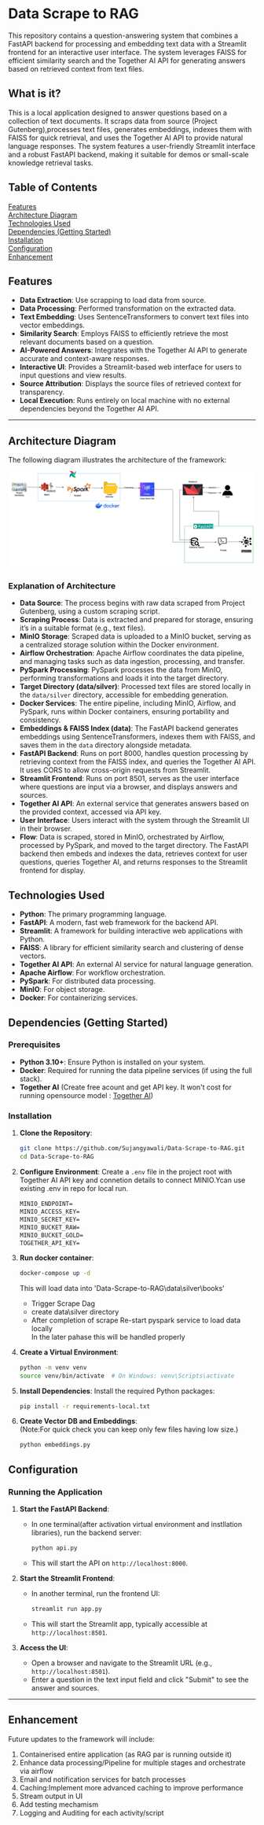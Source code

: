 # Data Scrape to RAG
This repository contains a question-answering system that combines a FastAPI backend for processing and embedding text data with a Streamlit frontend for an interactive user interface. The system leverages FAISS for efficient similarity search and the Together AI API for generating answers based on retrieved context from text files.
## What is it?

This is a local application designed to answer questions based on a collection of text documents. It scraps data from source (Project Gutenberg),processes text files, generates embeddings, indexes them with FAISS for quick retrieval, and uses the Together AI API to provide natural language responses. The system features a user-friendly Streamlit interface and a robust FastAPI backend, making it suitable for demos or small-scale knowledge retrieval tasks.

## Table of Contents
[Features](#features)\
[Architecture Diagram](#architecture-diagram)\
[Technologies Used](#technologies-used)\
[Dependencies (Getting Started)](#dependencies-getting-started)\
[Installation](#installation)\
[Configuration](#configuration)\
[Enhancement](#enhancement)

## Features
- **Data Extraction**: Use scrapping to load data from source.
- **Data Processing**: Performed transformation on the extracted data.
- **Text Embedding**: Uses SentenceTransformers to convert text files into vector embeddings.
- **Similarity Search**: Employs FAISS to efficiently retrieve the most relevant documents based on a question.
- **AI-Powered Answers**: Integrates with the Together AI API to generate accurate and context-aware responses.
- **Interactive UI**: Provides a Streamlit-based web interface for users to input questions and view results.
- **Source Attribution**: Displays the source files of retrieved context for transparency.
- **Local Execution**: Runs entirely on local machine with no external dependencies beyond the Together AI API.

---

## Architecture Diagram
The following diagram illustrates the architecture of the framework:

![Architecture Diagram](ArchDiagram.png)

### Explanation of Architecture
- **Data Source**: The process begins with raw data scraped from Project Gutenberg, using a custom scraping script.
- **Scraping Process**: Data is extracted and prepared for storage, ensuring it’s in a suitable format (e.g., text files).
- **MinIO Storage**: Scraped data is uploaded to a MinIO bucket, serving as a centralized storage solution within the Docker environment.
- **Airflow Orchestration**: Apache Airflow coordinates the data pipeline, and managing tasks such as data ingestion, processing, and transfer.
- **PySpark Processing**: PySpark processes the data from MinIO, performing transformations and loads it into the target directory.
- **Target Directory (data/silver)**: Processed text files are stored locally in the `data/silver` directory, accessible for embedding generation.
- **Docker Services**: The entire pipeline, including MinIO, Airflow, and PySpark, runs within Docker containers, ensuring portability and consistency.
- **Embeddings & FAISS Index (data)**: The FastAPI backend generates embeddings using SentenceTransformers, indexes them with FAISS, and saves them in the `data` directory alongside metadata.
- **FastAPI Backend**: Runs on port 8000, handles question processing by retrieving context from the FAISS index, and queries the Together AI API. It uses CORS to allow cross-origin requests from Streamlit.
- **Streamlit Frontend**: Runs on port 8501, serves as the user interface where questions are input via a browser, and displays answers and sources.
- **Together AI API**: An external service that generates answers based on the provided context, accessed via API key.
- **User Interface**: Users interact with the system through the Streamlit UI in their browser.
- **Flow**: Data is scraped, stored in MinIO, orchestrated by Airflow, processed by PySpark, and moved to the target directory. The FastAPI backend then embeds and indexes the data, retrieves context for user questions, queries Together AI, and returns responses to the Streamlit frontend for display.

## Technologies Used
- **Python**: The primary programming language.
- **FastAPI**: A modern, fast web framework for the backend API.
- **Streamlit**: A framework for building interactive web applications with Python.
- **FAISS**: A library for efficient similarity search and clustering of dense vectors.
- **Together AI API**: An external AI service for natural language generation.
- **Apache Airflow**: For workflow orchestration.
- **PySpark**: For distributed data processing.
- **MinIO**: For object storage.
- **Docker**: For containerizing services.

## Dependencies (Getting Started)

### Prerequisites
- **Python 3.10+**: Ensure Python is installed on your system.
- **Docker**: Required for running the data pipeline services (if using the full stack).
- **Together AI** (Create free acount and get API key. It won't cost for running opensource model : [Together AI](https://www.together.ai/))



### Installation

1. **Clone the Repository**:
   ```bash
   git clone https://github.com/Sujangyawali/Data-Scrape-to-RAG.git
   cd Data-Scrape-to-RAG
   ```
2. **Configure Environment**:
   Create a `.env` file in the project root with Together AI API key and connetion details to connect MINIO.Ycan use existing .env in repo for local run.
     ```
    MINIO_ENDPOINT=
    MINIO_ACCESS_KEY=
    MINIO_SECRET_KEY=
    MINIO_BUCKET_RAW=
    MINIO_BUCKET_GOLD=
    TOGETHER_API_KEY=
   ```
3. **Run docker container**:
   ```bash
   docker-compose up -d
   ```
   This will load data into 'Data-Scrape-to-RAG\data\silver\books'

   - Trigger Scrape Dag
   - create data\silver directory
   - After completion of scrape Re-start pyspark service to load data locally    
   In the later pahase this will be handled properly

4. **Create a Virtual Environment**:
   ```bash
   python -m venv venv
   source venv/bin/activate  # On Windows: venv\Scripts\activate
   ```

5. **Install Dependencies**:
   Install the required Python packages:
   ```bash
   pip install -r requirements-local.txt
   ```
6. **Create Vector DB and Embeddings**:   
   (Note:For quick check you can keep only few files having low size.)
   ```bash
   python embeddings.py
   ```
   

## Configuration

### Running the Application
1. **Start the FastAPI Backend**:
   - In one terminal(after activation virtual environment and instllation libraries), run the backend server:
     ```bash
     python api.py
     ```
   - This will start the API on `http://localhost:8000`.

2. **Start the Streamlit Frontend**:
   - In another terminal, run the frontend UI:
     ```bash
     streamlit run app.py
     ```
   - This will start the Streamlit app, typically accessible at `http://localhost:8501`.

3. **Access the UI**:
   - Open a browser and navigate to the Streamlit URL (e.g., `http://localhost:8501`).
   - Enter a question in the text input field and click "Submit" to see the answer and sources.

---

## Enhancement
Future updates to the framework will include:
1. Containerised entire application (as RAG par is running outside it)
2. Enhance data processing/Pipeline for multiple stages and orchestrate via airflow
3. Email and notification services for batch processes
4. Caching:Implement more advanced caching to improve performance
5. Stream output in UI
6. Add testing mechamism
7. Logging and Auditing for each activity/script